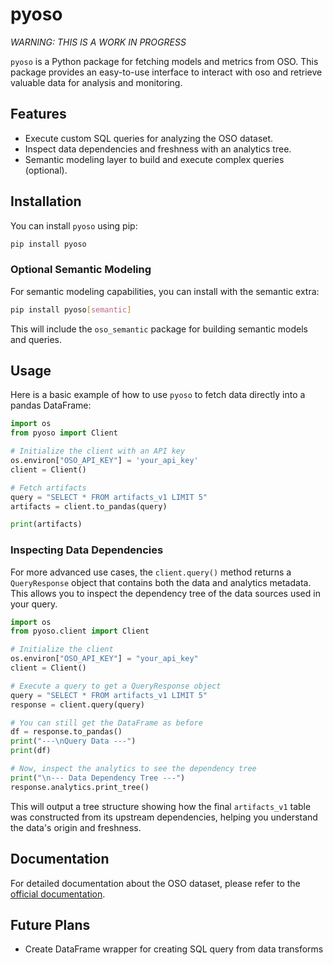 # pyoso

_WARNING: THIS IS A WORK IN PROGRESS_

`pyoso` is a Python package for fetching models and metrics from OSO. This package provides an easy-to-use interface to interact with oso and retrieve valuable data for analysis and monitoring.

## Features

- Execute custom SQL queries for analyzing the OSO dataset.
- Inspect data dependencies and freshness with an analytics tree.
- Semantic modeling layer to build and execute complex queries (optional).

## Installation

You can install `pyoso` using pip:

```bash
pip install pyoso
```

### Optional Semantic Modeling

For semantic modeling capabilities, you can install with the semantic extra:

```bash
pip install pyoso[semantic]
```

This will include the `oso_semantic` package for building semantic models and queries.

## Usage

Here is a basic example of how to use `pyoso` to fetch data directly into a pandas DataFrame:

```python
import os
from pyoso import Client

# Initialize the client with an API key
os.environ["OSO_API_KEY"] = 'your_api_key'
client = Client()

# Fetch artifacts
query = "SELECT * FROM artifacts_v1 LIMIT 5"
artifacts = client.to_pandas(query)

print(artifacts)
```

### Inspecting Data Dependencies

For more advanced use cases, the `client.query()` method returns a `QueryResponse` object that contains both the data and analytics metadata. This allows you to inspect the dependency tree of the data sources used in your query.

```python
import os
from pyoso.client import Client

# Initialize the client
os.environ["OSO_API_KEY"] = "your_api_key"
client = Client()

# Execute a query to get a QueryResponse object
query = "SELECT * FROM artifacts_v1 LIMIT 5"
response = client.query(query)

# You can still get the DataFrame as before
df = response.to_pandas()
print("---\nQuery Data ---")
print(df)

# Now, inspect the analytics to see the dependency tree
print("\n--- Data Dependency Tree ---")
response.analytics.print_tree()
```

This will output a tree structure showing how the final `artifacts_v1` table was constructed from its upstream dependencies, helping you understand the data's origin and freshness.

## Documentation

For detailed documentation about the OSO dataset, please refer to the [official documentation](https://docs.opensource.observer/docs/integrate/datasets/).

## Future Plans

- Create DataFrame wrapper for creating SQL query from data transforms
